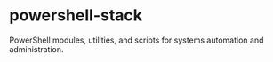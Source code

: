 # powershell-stack
PowerShell modules, utilities, and scripts for systems automation and administration.
